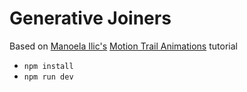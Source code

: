 # Generative Joiners

Based on [Manoela Ilic's](https://twitter.com/crnacura) [Motion Trail Animations](https://github.com/codrops/MotionTrailAnimations#readme) tutorial

- `npm install`
- `npm run dev`
